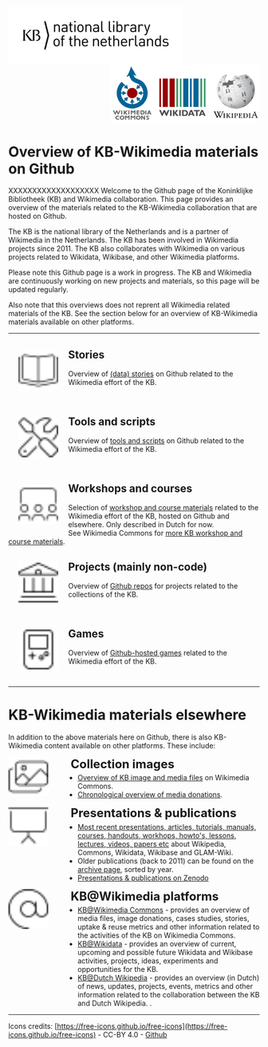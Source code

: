 <img src="media/KB_Nationale-Bibliotheek_Logo_RGB-Zwart-EN.png" width="350" hspace="0" align="left"/>
<img src="media/wikimedia-logos.png" align="right" width="300" hspace="0">
<br clear="all"/>

# Overview of KB-Wikimedia materials on Github

XXXXXXXXXXXXXXXXXXX
Welcome to the Github page of the Koninklijke Bibliotheek (KB) and Wikimedia collaboration. This page provides an overview of the materials related to the KB-Wikimedia collaboration that are hosted on Github.

The KB is the national library of the Netherlands and is a partner of Wikimedia in the Netherlands. The KB has been involved in Wikimedia projects since 2011. The KB also collaborates with Wikimedia on various projects related to Wikidata, Wikibase, and other Wikimedia platforms.

Please note this Github page is a work in progress. The KB and Wikimedia are continuously working on new projects and materials, so this page will be updated regularly.

Also note that this overviews does not reprent all Wikimedia related materials of the KB. See the section below for an overview of KB-Wikimedia materials available on other platforms.

-------------

<img src="media/book-open-cover.svg" align="left" width="80" hspace="20" vspace="20"/>

## Stories
Overview of [(data) stories](https://kbnlwikimedia.github.io/stories/index.html) on Github related to the Wikimedia effort of the KB.
<br clear="all"/>

<img src="media/screwdriver-wrench.svg" align="left" width="80" hspace="20" vspace="20"/>

## Tools and scripts
Overview of [tools and scripts](https://kbnlwikimedia.github.io/tools/index.html) on Github related to the Wikimedia effort of the KB.
<br clear="all"/>

<img src="media/screen-users.svg" align="left" width="80" hspace="20" vspace="20"/>

## Workshops and courses
Selection of [workshop and course materials](https://kbnlwikimedia.github.io/workshops-courses/index.html) related to the Wikimedia effort of the KB, hosted on Github and elsewhere. Only described in Dutch for now.<br/>
See Wikimedia Commons for [more KB workshop and course materials](https://commons.wikimedia.org/wiki/Koninklijke_Bibliotheek/GLAM).
<br clear="all"/>

<img src="media/building-columns.svg" align="left" width="80" hspace="20" vspace="20"/>

## Projects (mainly non-code)
Overview of [Github repos](https://kbnlwikimedia.github.io/projects/index.html) for projects related to the collections of the KB. 
<br clear="all"/>

<img src="media/game-console-handheld.svg" align="left" width="80" hspace="20" vspace="20"/>

## Games
Overview of [Github-hosted games](https://kbnlwikimedia.github.io/games/index.html) related to the Wikimedia effort of the KB.
<br clear="all"/>

---------------

# KB-Wikimedia materials elsewhere
In addition to the above materials here on Github, there is also KB-Wikimedia content available on other platforms. These include:

<div style="display: flex; align-items: flex-start; gap: 45px; margin-bottom: 1em;">
  <img src="media/images.svg" width="80" alt="Images icon" style="flex-shrink: 0;" />
  <div>
     <strong style="font-size: 1.7em;">Collection images</strong>
     <ul style="margin: 0.3em 0 0 1em; padding: 0;">
      <li><a href="https://commons.wikimedia.org/wiki/Commons:Koninklijke_Bibliotheek/Media_overview" target="_blank">Overview of KB image and media files</a> on Wikimedia Commons.</li>
      <li><a href="https://commons.wikimedia.org/wiki/Commons:Koninklijke_Bibliotheek/Media_donations" target="_blank">Chronological overview of media donations</a>.</li>
    </ul>
  </div>
</div>

<div style="display: flex; align-items: flex-start; gap: 45px; margin-bottom: 1em;">
  <img src="media/presentation-screen.svg" width="80" alt="Presentation icon" style="flex-shrink: 0;" />
  <div>
     <strong style="font-size: 1.7em;">Presentations & publications</strong>
     <ul style="margin: 0.3em 0 0 1em; padding: 0;">
      <li><a href="https://commons.wikimedia.org/wiki/Koninklijke_Bibliotheek/GLAM" target="_blank">Most recent presentations, articles, tutorials, manuals, courses, handouts, workhops, howto's, lessons, lectures, videos, papers etc</a> about Wikipedia, Commons, Wikidata, Wikibase and GLAM-Wiki. </li>
      <li>Older publications (back to 2011) can be found on the <a href="https://commons.wikimedia.org/wiki/Koninklijke_Bibliotheek/GLAM/Archive" target="_blank">archive page</a>, sorted by year. </li>
      <li><a href="https://zenodo.org/search?page=1&size=20&q=creators.orcid:%220000-0002-9058-9941%22&sort=-publication_date" target="_blank">Presentations & publications on Zenodo</a></li>
    </ul>
  </div>
</div>


<div style="display: flex; align-items: flex-start; gap: 45px; margin-bottom: 1em;">
  <img src="media/at.svg" width="80" alt="At icon" style="flex-shrink: 0;" />
  <div>
     <strong style="font-size: 1.7em;">KB@Wikimedia platforms</strong>
     <ul style="margin: 0.3em 0 0 1em; padding: 0;">
      <li><a href="https://commons.wikimedia.org/wiki/Commons:Koninklijke_Bibliotheek" target="_blank">KB@Wikimedia Commons</a> - provides an overview of media files, image donations, cases studies, stories, uptake & reuse metrics and other information related to the activities of the KB on Wikimedia Commons.</li>
      <li><a href="https://www.wikidata.org/wiki/Wikidata:GLAM/Koninklijke_Bibliotheek_Nederland" target="_blank">KB@Wikidata</a> - provides an overview of current, upcoming and possible future Wikidata and Wikibase activities, projects, ideas, experiments and opportunities for the KB.</li>
      <li><a href="https://nl.wikipedia.org/wiki/Wikipedia:GLAM/Koninklijke_Bibliotheek_en_Nationaal_Archief" target="_blank">KB@Dutch Wikipedia</a> - provides an overview (in Dutch) of news, updates, projects, events, metrics and other information related to the collaboration between the KB and Dutch Wikipedia. .</li>
    </ul>
  </div>
</div>

------------

Icons credits: [https://free-icons.github.io/free-icons](https://free-icons.github.io/free-icons) - CC-BY 4.0 - [Github](https://github.com/free-icons/free-icons)